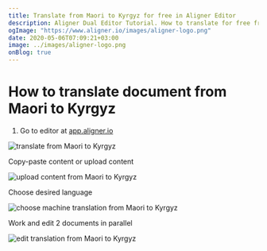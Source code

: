 ```yaml
---
title: Translate from Maori to Kyrgyz for free in Aligner Editor
description: Aligner Dual Editor Tutorial. How to translate for free from Maori to Kyrgyz. Aligner is multilingual document management platform. 
ogImage: "https://www.aligner.io/images/aligner-logo.png"
date: 2020-05-06T07:09:21+03:00
image: ../images/aligner-logo.png
onBlog: true
---
```


# How to translate document from Maori to Kyrgyz

1. Go to editor at [app.aligner.io](https://app.aligner.io "Aligner App web page")

![translate from Maori to Kyrgyz](../aligner-blank-editor.png "translate from Maori to Kyrgyz")

Copy-paste content or upload content

![upload content from Maori to Kyrgyz](../aligner-uploaded-document.png "upload content from Maori to Kyrgyz")

Choose desired language

![choose machine translation from Maori to Kyrgyz](../aligner-language-dropdown.png "choose machine translation from Maori to Kyrgyz")

Work and edit 2 documents in parallel

![edit translation from Maori to Kyrgyz](../aligner-double-sitded-editor.png "edit translation from Maori to Kyrgyz")

